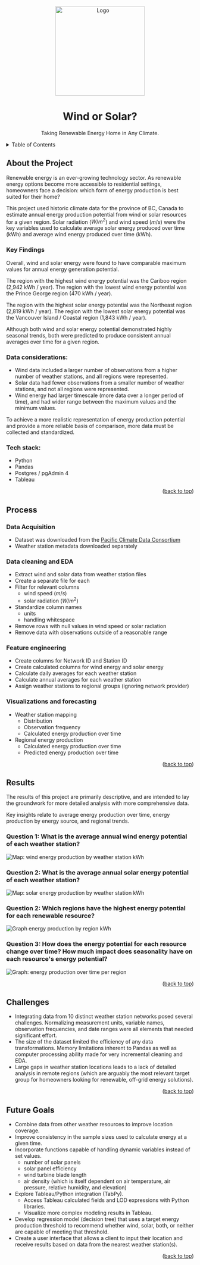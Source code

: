 <a name="readme-top"></a>

<!-- PROJECT LOGO -->
<br />
<div align="center">
  <a href="https://github.com/madiwiebe/LHL_Capstone_Project">
    <img src="images/wind_turbines_image.jpg" alt="Logo" width="240" height="240">
  </a>

<h1 align="center">Wind or Solar?</h3>

  <p align="center">
    Taking Renewable Energy Home in Any Climate.
  </p>
</div>

<!-- TABLE OF CONTENTS -->
<details>
  <summary>Table of Contents</summary>
  <ol>
    <li>
      <a href="#about-the-project">About The Project</a>
      <ul>
        <li><a href="#key-findings">Key Findings</a></li>
        <li><a href="#data-considerations">Data Considerations</a></li>
        <li><a href="#tech-stack">Tech Stack</a></li>
      </ul>
    </li>
    <li>
      <a href="#process">Process</a>
      <ul>
        <li><a href="#data-acquisition">Data Acquisition</a></li>
        <li><a href="#data-cleaning-and-eda">Data Cleaning and EDA</a></li>
        <li><a href="feature-engineering">Feature Engineering</li>
        <li><a href="visualizations-and-forecasting">Visualizations and Forecasting< /li>
      </ul>
    </li>
    <li><a href="#results">Results</a></li>
    <li><a href="#challenges">Challenges</a></li>
    <li><a href="#future-goals">Future Goals</a></li>
  </ol>
</details>

<!-- ABOUT THE PROJECT -->
## About the Project

Renewable energy is an ever-growing technology sector. As renewable energy options become more accessible to residential settings, homeowners face a decision: which form of energy production is best suited for their home?

This project used historic climate data for the province of BC, Canada to estimate annual energy production potential from wind or solar resources for a given region. 
Solar radiation ($W/{m^2}$) and wind speed ($m/s$) were the key variables used to calculate average solar energy produced over time (kWh) and average wind energy produced over time (kWh). 

<!-- KEY FINDINGS -->
### Key Findings
Overall, wind and solar energy were found to have comparable maximum values for annual energy generation potential.

The region with the highest wind energy potential was the Cariboo region (2,942 kWh / year). The region with the lowest wind energy potential was the Prince George region (470 kWh / year).

The region with the highest solar energy potential was the Northeast region (2,819 kWh / year). The region with the lowest solar energy potential was the Vancouver Island / Coastal region (1,843 kWh / year).

Although both wind and solar energy potential demonstrated highly seasonal trends, both were predicted to produce consistent annual averages over time for a given region.

<!-- DATA CONSIDERATIONS -->
### Data considerations: 
- Wind data included a larger number of observations from a higher number of weather stations, and all regions were represented.
- Solar data had fewer observations from a smaller number of weather stations, and not all regions were represented.
- Wind energy had larger timescale (more data over a longer period of time), and had wider range between the maximum values and the minimum values. 

To achieve a more realistic representation of energy production potential and provide a more reliable basis of comparison, more data must be collected and standardized.

<!-- TECH STACK -->
### Tech stack:
- Python
- Pandas
- Postgres / pgAdmin 4
- Tableau

<p align="right">(<a href="#readme-top">back to top</a>)</p>

<!-- PROCESS -->
## Process
<!-- DATA ACQUISITION -->
### Data Acquisition
- Dataset was downloaded from the [Pacific Climate Data Consortium](https://services.pacificclimate.org/met-data-portal-pcds/app/#close)
- Weather station metadata downloaded separately

<!-- DATA CLEANING AND EDA -->
### Data cleaning and EDA
- Extract wind and solar data from weather station files
- Create a separate file for each 
- Filter for relevant columns
  - wind speed ($m/s$)
  - solar radiation ($W/{m^2}$)
- Standardize column names
  - units
  - handling whitespace
- Remove rows with null values in wind speed or solar radiation
- Remove data with observations outside of a reasonable range

<!-- FEATURE ENGINEERING -->
### Feature engineering
- Create columns for Network ID and Station ID
- Create calculated columns for wind energy and solar energy
- Calculate daily averages for each weather station
- Calculate annual averages for each weather station
- Assign weather stations to regional groups (ignoring network provider)

<!-- VISUALIZATIONS AND FORECASTING -->
### Visualizations and forecasting
- Weather station mapping
  - Distribution
  - Observation frequency
  - Calculated energy production over time
- Regional energy production
  - Calculated energy production over time
  - Predicted energy production over time

<p align="right">(<a href="#readme-top">back to top</a>)</p>

<!-- RESULTS -->
## Results

The results of this project are primarily descriptive, and are intended to lay the groundwork for more detailed analysis with more comprehensive data. 

Key insights relate to average energy production over time, energy production by energy source, and regional trends.

### Question 1: What is the average annual wind energy potential of each weather station?

![Map: wind energy production by weather station kWh](images/map_bc_wind_energy_production.png)

### Question 2: What is the average annual solar energy potential of each weather station?

![Map: solar energy production by weather station kWh](images/map_bc_solar_energy_production.png)

### Question 2: Which regions have the highest energy potential for each renewable resource?

![Graph energy production by region kWh](images/graphs_annual_energy_by_region.png)

### Question 3: How does the energy potential for each resource change over time? How much impact does seasonality have on each resource's energy potential?

![Graph: energy production over time per region](images/eg_wind_vs_solar_reliability.png)

<p align="right">(<a href="#readme-top">back to top</a>)</p>

<!-- CHALLENGES -->
## Challenges 

- Integrating data from 10 distinct weather station networks posed several challenges. Normalizing measurement units, variable names, observation frequencies, and date ranges were all elements that needed significant effort.
- The size of the dataset limited the efficiency of any data transformations. Memory limitations inherent to Pandas as well as computer processing ability made for very incremental cleaning and EDA.
- Large gaps in weather station locations leads to a lack of detailed analysis in remote regions (which are arguably the most relevant target group for homeowners looking for renewable, off-grid energy solutions).

<p align="right">(<a href="#readme-top">back to top</a>)</p>

<!-- FUTURE GOALS -->
## Future Goals

- Combine data from other weather resources to improve location coverage.
- Improve consistency in the sample sizes used to calculate energy at a given time.
- Incorporate functions capable of handling dynamic variables instead of set values.
  - number of solar panels
  - solar panel efficiency
  - wind turbine blade length
  - air density (which is itself dependent on air temperature, air pressure, relative humidity, and elevation) 
- Explore Tableau/Python integration (TabPy).
  - Access Tableau calculated fields and LOD expressions with Python libraries.
  - Visualize more complex modeling results in Tableau.
- Develop regression model (decision tree) that uses a target energy production threshold to recommend whether wind, solar, both, or neither are capable of meeting that threshold.
- Create a user interface that allows a client to input their location and receive results based on data from the nearest weather station(s).

<p align="right">(<a href="#readme-top">back to top</a>)</p>
